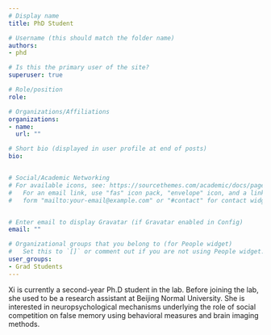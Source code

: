 ```yaml
---
# Display name
title: PhD Student

# Username (this should match the folder name)
authors:
- phd

# Is this the primary user of the site?
superuser: true

# Role/position
role:   

# Organizations/Affiliations
organizations:
- name: 
  url: ""

# Short bio (displayed in user profile at end of posts)
bio: 


# Social/Academic Networking
# For available icons, see: https://sourcethemes.com/academic/docs/page-builder/#icons
#   For an email link, use "fas" icon pack, "envelope" icon, and a link in the
#   form "mailto:your-email@example.com" or "#contact" for contact widget.


# Enter email to display Gravatar (if Gravatar enabled in Config)
email: ""

# Organizational groups that you belong to (for People widget)
#   Set this to `[]` or comment out if you are not using People widget.
user_groups:
- Grad Students
---
```

Xi is currently a second-year Ph.D  student in the lab. Before joining the lab, she used to be a research assistant at Beijing Normal University. She is interested in neuropsychological mechanisms underlying the role of social competition on false memory using behavioral measures and brain imaging methods. 

